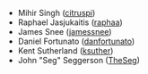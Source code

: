 - Mihir Singh ([citruspi](http://github.com/citruspi))
- Raphael Jasjukaitis ([raphaa](http://github.com/raphaa))
- James Snee ([jamessnee](https://github.com/jamessnee))
- Daniel Fortunato ([danfortunato](https://github.com/danfortunato))
- Kent Sutherland ([ksuther](https://github.com/ksuther))
- John "Seg" Seggerson ([TheSeg](https://github.com/TheSeg))
